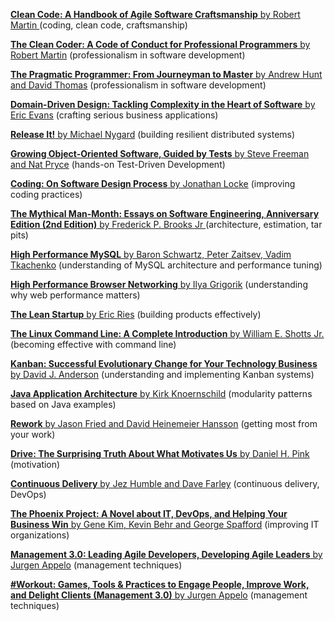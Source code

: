[**Clean Code: A Handbook of Agile Software Craftsmanship** by Robert Martin ](http://www.amazon.com/Clean-Code-Handbook-Software-Craftsmanship/dp/0132350882) (coding, clean code, craftsmanship)

[**The Clean Coder: A Code of Conduct for Professional Programmers** by Robert Martin](http://www.amazon.com/Clean-Coder-Conduct-Professional-Programmers/dp/0137081073) (professionalism in software development)

[**The Pragmatic Programmer: From Journeyman to Master** by Andrew Hunt and David Thomas](http://www.amazon.com/Pragmatic-Programmer-Journeyman-Master/dp/020161622X) (professionalism in software development)

[**Domain-Driven Design: Tackling Complexity in the Heart of Software** by Eric Evans](http://www.amazon.com/Domain-Driven-Design-Tackling-Complexity-Software/dp/0321125215) (crafting serious business applications)

[**Release It!** by Michael Nygard](http://www.amazon.com/Release-Production-Ready-Software-Pragmatic-Programmers/dp/0978739213) (building resilient distributed systems)

[**Growing Object-Oriented Software, Guided by Tests** by Steve Freeman and Nat Pryce](http://www.amazon.com/Growing-Object-Oriented-Software-Guided-Tests/dp/0321503627) (hands-on Test-Driven Development)

[**Coding: On Software Design Process** by Jonathan Locke](http://www.amazon.com/Coding-Software-Process-Jonathan-Locke/dp/0615404820) (improving coding practices)

[**The Mythical Man-Month: Essays on Software Engineering, Anniversary Edition (2nd Edition)** by Frederick P. Brooks Jr ](http://www.amazon.com/The-Mythical-Man-Month-Engineering-Anniversary/dp/0201835959) (architecture, estimation, tar pits)

[**High Performance MySQL** by Baron Schwartz, Peter Zaitsev, Vadim Tkachenko](http://shop.oreilly.com/product/0636920022343.do) (understanding of MySQL architecture and performance tuning)

[**High Performance Browser Networking** by Ilya Grigorik](http://chimera.labs.oreilly.com/books/1230000000545) (understanding why web performance matters)

[**The Lean Startup** by Eric Ries](http://www.amazon.com/Lean-Startup-Entrepreneurs-Continuous-Innovation/dp/0307887898) (building products effectively)

[**The Linux Command Line: A Complete Introduction** by William E. Shotts Jr.](http://www.amazon.com/Linux-Command-Line-Complete-Introduction/dp/1593273894) (becoming effective with command line)

[**Kanban: Successful Evolutionary Change for Your Technology Business** by David J. Anderson](http://www.amazon.com/Kanban-Successful-Evolutionary-Technology-Business/dp/0984521402) (understanding and implementing Kanban systems)

[**Java Application Architecture** by Kirk Knoernschild](http://www.amazon.com/Java-Application-Architecture-Modularity-Patterns/dp/0321247132) (modularity patterns based on Java examples)

[**Rework** by Jason Fried and David Heinemeier Hansson](http://www.amazon.com/Rework-Jason-Fried/dp/0307463745) (getting most from your work)

[**Drive: The Surprising Truth About What Motivates Us** by Daniel H. Pink](http://www.amazon.com/Drive-Surprising-Truth-About-Motivates/dp/1594484805) (motivation)

[**Continuous Delivery** by Jez Humble and Dave Farley](http://www.amazon.com/Continuous-Delivery-Deployment-Automation-Addison-Wesley/dp/0321601912) (continuous delivery, DevOps)

[**The Phoenix Project: A Novel about IT, DevOps, and Helping Your Business Win** by Gene Kim, Kevin Behr and George Spafford](http://www.amazon.com/Phoenix-Project-DevOps-Helping-Business/dp/0988262509) (improving IT organizations) 

[**Management 3.0: Leading Agile Developers, Developing Agile Leaders** by Jurgen Appelo](http://www.amazon.co.uk/Management-3-0-Leading-Developers-Developing-ebook/dp/B004ISL6JY/ref=sr_1_1?ie=UTF8&qid=1420628609&sr=8-1&keywords=Management+3.0) (management techniques) 

[**#Workout: Games, Tools & Practices to Engage People, Improve Work, and Delight Clients (Management 3.0)** by Jurgen Appelo](http://www.amazon.com/Workout-Practices-Improve-Delight-Management-ebook/dp/B00N6REYKQ/) (management techniques) 
